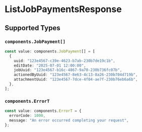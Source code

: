 # ListJobPaymentsResponse


## Supported Types

### `components.JobPayment[]`

```typescript
const value: components.JobPayment[] = [
  {
    uuid: "123e4567-c39e-4623-b7ab-230b7de19c1b",
    editDate: "2025-07-01 12:00:00",
    jobUuid: "123e4567-b16c-4867-9a70-230b736fc07b",
    actionedByUuid: "123e4567-8e63-4c13-8a26-230b704d719b",
    attachmentUuid: "123e4567-7dce-4f04-ae7f-230b76eb6a6b",
  },
];
```

### `components.ErrorT`

```typescript
const value: components.ErrorT = {
  errorCode: 1000,
  message: "An error occurred completing your request",
};
```

